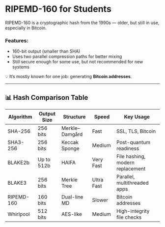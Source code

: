 # RIPEMD-160 for Students

RIPEMD-160 is a cryptographic hash from the 1990s — older, but still in use, especially in Bitcoin.

### Features:
- 160-bit output (smaller than SHA)
- Uses two parallel compression paths for better mixing
- Still secure enough for some use, but not recommended for new systems

💡 It’s mostly known for one job: generating **Bitcoin addresses**.

---

## 📊 Hash Comparison Table

| Algorithm    | Output Size | Structure        | Speed     | Key Usage                          |
|--------------|-------------|------------------|-----------|------------------------------------|
| SHA-256      | 256 bits    | Merkle–Damgård   | Fast      | SSL, TLS, Bitcoin                  |
| SHA3-256     | 256 bits    | Keccak Sponge    | Medium    | Post-quantum readiness             |
| BLAKE2b      | Up to 512b  | HAIFA            | Very Fast | File hashing, modern replacement   |
| BLAKE3       | 256 bits    | Merkle Tree      | Ultra Fast| Parallel, multithreaded apps       |
| RIPEMD-160   | 160 bits    | Dual-line MD     | Slower    | Bitcoin addresses                  |
| Whirlpool    | 512 bits    | AES-like         | Medium    | High-integrity file checks         |
